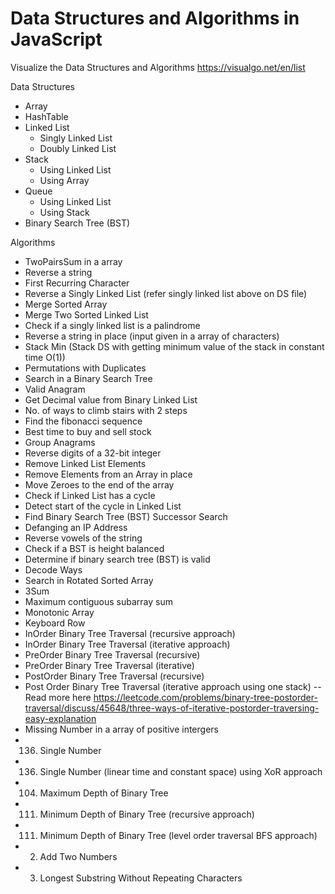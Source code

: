 # Data Structures and Algorithms in JavaScript

Visualize the Data Structures and Algorithms https://visualgo.net/en/list

Data Structures
- Array
- HashTable
- Linked List
  - Singly Linked List
  - Doubly Linked List
- Stack 
  - Using Linked List
  - Using Array
- Queue
  - Using Linked List
  - Using Stack
- Binary Search Tree (BST)

Algorithms
- TwoPairsSum in a array
- Reverse a string
- First Recurring Character
- Reverse a Singly Linked List (refer singly linked list above on DS file)
- Merge Sorted Array
- Merge Two Sorted Linked List
- Check if a singly linked list is a palindrome
- Reverse a string in place (input given in a array of characters)
- Stack Min (Stack DS with getting minimum value of the stack in constant time O(1))
- Permutations with Duplicates
- Search in a Binary Search Tree 
- Valid Anagram
- Get Decimal value from Binary Linked List
- No. of ways to climb stairs with 2 steps
- Find the fibonacci sequence
- Best time to buy and sell stock
- Group Anagrams
- Reverse digits of a 32-bit integer
- Remove Linked List Elements
- Remove Elements from an Array in place
- Move Zeroes to the end of the array
- Check if Linked List has a cycle
- Detect start of the cycle in Linked List
- Find Binary Search Tree (BST) Successor Search
- Defanging an IP Address
- Reverse vowels of the string
- Check if a BST is height balanced
- Determine if binary search tree (BST) is valid
- Decode Ways
- Search in Rotated Sorted Array
- 3Sum
- Maximum contiguous subarray sum
- Monotonic Array
- Keyboard Row
- InOrder Binary Tree Traversal (recursive approach)
- InOrder Binary Tree Traversal (iterative approach)
- PreOrder Binary Tree Traversal (recursive)
- PreOrder Binary Tree Traversal (iterative)
- PostOrder Binary Tree Traversal (recursive)
- Post Order Binary Tree Traversal (iterative approach using one stack)
-- Read more here https://leetcode.com/problems/binary-tree-postorder-traversal/discuss/45648/three-ways-of-iterative-postorder-traversing-easy-explanation
- Missing Number in a array of positive intergers
- 136. Single Number
- 136. Single Number (linear time and constant space) using XoR approach
- 104. Maximum Depth of Binary Tree
- 111. Minimum Depth of Binary Tree (recursive approach)
- 111. Minimum Depth of Binary Tree (level order traversal BFS approach)
- 2. Add Two Numbers
- 3. Longest Substring Without Repeating Characters

